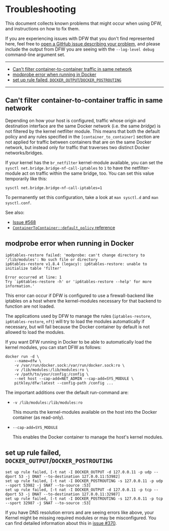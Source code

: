 # Troubleshooting

This document collects known problems that might occur when using DFW, and instructions on how to fix them.

If you are experiencing issues with DFW that you don't find represented here, feel free to [open a GitHub issue describing your problem](https://github.com/pitkley/dfw/issues/new), and please include the output from DFW you are seeing with the `--log-level debug` command-line argument set.

---

* [Can't filter container-to-container traffic in same network](#cant-filter-container-to-container-traffic-in-same-network)
* [modprobe error when running in Docker](#modprobe-error-when-running-in-docker)
* [set up rule failed, `DOCKER_OUTPUT`/`DOCKER_POSTROUTING`](#set-up-rule-failed-docker_outputdocker_postrouting)

---

## Can't filter container-to-container traffic in same network

Depending on how your host is configured, traffic whose origin and destination interface are the same Docker network (i.e. the same *bridge*) is not filtered by the kernel netfilter module.
This means that both the default policy and any rules specified in the `[container_to_container]` section  are not applied for traffic between containers that are on the same Docker network, but instead only for traffic that traverses two distinct Docker networks/bridges.

If your kernel has the `br_netfilter` kernel-module available, you can set the `sysctl net.bridge.bridge-nf-call-iptables` to `1` to have the netfilter-module act on traffic within the same bridge, too. You can set this value temporarily like this:

```
sysctl net.bridge.bridge-nf-call-iptables=1
```

To permanently set this configuration, take a look at `man sysctl.d` and `man sysctl.conf`.

See also:

- [Issue #568](https://github.com/pitkley/dfw/issues/568)
- [`ContainerToContainer::default_policy` reference](https://dfw.rs/1.2.1/dfw/types/struct.ContainerToContainer.html#filtering-traffic-within-the-same-bridge)

## modprobe error when running in Docker

```
ip6tables-restore failed: 'modprobe: can't change directory to '/lib/modules': No such file or directory
ip6tables-restore v1.8.4 (legacy): ip6tables-restore: unable to initialize table 'filter'

Error occurred at line: 1
Try `ip6tables-restore -h' or 'ip6tables-restore --help' for more information.'
```

This error can occur if DFW is configured to use a firewall-backend like iptables on a host where the kernel-modules necessary for that backend to function are not loaded.

The applications used by DFW to manage the rules (`iptables-restore`, `ip6tables-restore`, `nft`) will try to load the modules automatically if necessary, but will fail because the Docker container by default is not allowed to load the modules.

If you want DFW running in Docker to be able to automatically load the kernel modules, you can start DFW as follows:

```
docker run -d \
    --name=dfw \
    -v /var/run/docker.sock:/var/run/docker.sock:ro \
    -v /lib/modules:/lib/modules:ro \
    -v /path/to/your/config:/config \
    --net host --cap-add=NET_ADMIN --cap-add=SYS_MODULE \
    pitkley/dfw:latest --config-path /config ...
```

The important additions over the default run-command are:

* `-v /lib/modules:/lib/modules:ro`

    This mounts the kernel-modules available on the host into the Docker container (as read-only).

* `--cap-add=SYS_MODULE`

    This enables the Docker container to manage the host's kernel modules.

## set up rule failed, `DOCKER_OUTPUT`/`DOCKER_POSTROUTING`

```
set up rule failed, [-t nat -I DOCKER_OUTPUT -d 127.0.0.11 -p udp --dport 53 -j DNAT --to-destination 127.0.0.11:53982]
set up rule failed, [-t nat -I DOCKER_POSTROUTING -s 127.0.0.11 -p udp --sport 53982 -j SNAT --to-source :53]
set up rule failed, [-t nat -I DOCKER_OUTPUT -d 127.0.0.11 -p tcp --dport 53 -j DNAT --to-destination 127.0.0.11:32987]
set up rule failed, [-t nat -I DOCKER_POSTROUTING -s 127.0.0.11 -p tcp --sport 32987 -j SNAT --to-source :53]
```

If you have DNS resolution errors and are seeing errors like above, your Kernel might be missing required modules or may be misconfigured.
You can find detailed information about this in [issue #370].

[issue #370]: https://github.com/pitkley/dfw/issues/370#issuecomment-766272308
